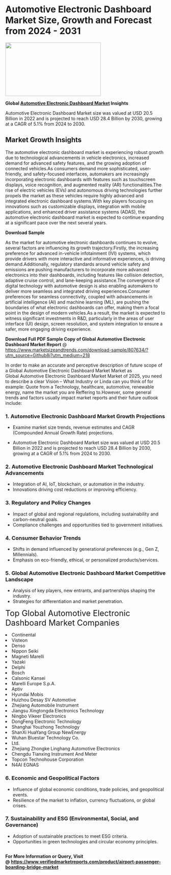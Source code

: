 <H1>Automotive Electronic Dashboard Market Size, Growth and Forecast from 2024 - 2031</H1><img class="aligncenter size-medium wp-image-584254" src="https://thirdeyenews.in/wp-content/uploads/2024/09/Global-Market-Research-300x168.jpeg" alt="" width="300" height="168" /><p><strong>Global&nbsp;<a href="https://www.marketsizeandtrends.com/download-sample/807634/?utm_source=Github8j?utm_medium=218">Automotive Electronic Dashboard Market</a> Insights</strong></p><p>Automotive Electronic Dashboard Market size was valued at USD 20.5 Billion in 2022 and is projected to reach USD 28.4 Billion by 2030, growing at a CAGR of 5.1% from 2024 to 2030.</p><p><h2>Market Growth Insights</h2> <p>The automotive electronic dashboard market is experiencing robust growth due to technological advancements in vehicle electronics, increased demand for advanced safety features, and the growing adoption of connected vehicles.As consumers demand more sophisticated, user-friendly, and safety-focused interfaces, automakers are increasingly incorporating electronic dashboards with features such as touchscreen displays, voice recognition, and augmented reality (AR) functionalities.The rise of electric vehicles (EVs) and autonomous driving technologies further propels the market as these vehicles require highly advanced and integrated electronic dashboard systems.With key players focusing on innovations such as customizable displays, integration with mobile applications, and enhanced driver assistance systems (ADAS), the automotive electronic dashboard market is expected to continue expanding at a significant pace over the next several years.</p> <p><strong>Download Sample</strong></p> <p>As the market for automotive electronic dashboards continues to evolve, several factors are influencing its growth trajectory.Firstly, the increasing preference for advanced in-vehicle infotainment (IVI) systems, which provide drivers with more interactive and informative experiences, is driving demand.Additionally, regulatory standards around vehicle safety and emissions are pushing manufacturers to incorporate more advanced electronics into their dashboards, including features like collision detection, adaptive cruise control, and lane-keeping assistance.The convergence of digital technology with automotive design is also enabling automakers to deliver more seamless and integrated driving experiences.Consumer preferences for seamless connectivity, coupled with advancements in artificial intelligence (AI) and machine learning (ML), are pushing the boundaries of what electronic dashboards can offer, making them a focal point in the design of modern vehicles.As a result, the market is expected to witness significant investments in R&D, particularly in the areas of user interface (UI) design, screen resolution, and system integration to ensure a safer, more engaging driving experience.</p> <p><span class=""><strong>Download Full PDF Sample Copy of Global Automotive Electronic Dashboard Market Report</strong> @ <a href="https://www.marketsizeandtrends.com/download-sample/807634/?utm_source=Github8j?utm_medium=218" target="_blank">https://www.marketsizeandtrends.com/download-sample/807634/?utm_source=Github8j?utm_medium=218</a></span></p><p>In order to make an accurate and perceptive description of future scope of a Global&nbsp;Automotive Electronic Dashboard Market Market as Global&nbsp;Automotive Electronic Dashboard Market Market of 2025, you need to describe a clear Vision &ndash; What Industry or Linda can you think of for example: Quote from a Technology, healthcare, automotive, renewable energy, name the market you are Reffering to.However, some general trends and factors usually impact market reports and their future outlook include:</p><h3>1.&nbsp;<strong>Automotive Electronic Dashboard Market Growth Projections</strong></h3><ul><li>Examine market size trends, revenue estimates and CAGR (Compounded Annual Growth Rate) projections.</li><li><p>Automotive Electronic Dashboard Market size was valued at USD 20.5 Billion in 2022 and is projected to reach USD 28.4 Billion by 2030, growing at a CAGR of 5.1% from 2024 to 2030.</p></li></ul><h3>2.&nbsp;<strong>Automotive Electronic Dashboard Market Technological Advancements</strong></h3><ul><li>Integration of AI, IoT, blockchain, or automation in the industry.</li><li>Innovations driving cost reductions or improving efficiency.</li></ul><h3>3.&nbsp;<strong>Regulatory and Policy Changes</strong></h3><ul><li>Impact of global and regional regulations, including sustainability and carbon-neutral goals.</li><li>Compliance challenges and opportunities tied to government initiatives.</li></ul><h3>4.&nbsp;<strong>Consumer Behavior Trends</strong></h3><ul><li>Shifts in demand influenced by generational preferences (e.g., Gen Z, Millennials).</li><li>Emphasis on eco-friendly, ethical, or personalized products/services.</li></ul><h3>5.&nbsp;<strong>Global Automotive Electronic Dashboard Market Competitive Landscape</strong></h3><ul><li>Analysis of key players, new entrants, and partnerships shaping the industry.</li><li>Strategies for differentiation and market penetration.</li></ul><p data-pm-slice="1 1 []"><span style="color: inherit; font-family: inherit; font-size: 25px;">Top Global Automotive Electronic Dashboard Market Companies</span></p><div class="" data-test-id=""><p><li>Continental</li><li> Visteon</li><li> Denso</li><li> Nippon Seiki</li><li> Magneti Marelli</li><li> Yazaki</li><li> Delphi</li><li> Bosch</li><li> Calsonic Kansei</li><li> Marelli Europe S.p.A.</li><li> Aptiv</li><li> Hyundai Mobis</li><li> Huizhou Desay SV Automotive</li><li> Zhejiang Automobile Instrument</li><li> Jiangsu Xingtongda Electronics Technology</li><li> Ningbo Vikeer Electronics</li><li> DongFeng Electronic Technology</li><li> Shanghai Youzhong Technology</li><li> ShanXi HuaYang Group NewEnergy</li><li> Wuhan Bluestar Technology Co.</li><li> Ltd.</li><li> Zhejiang Zhongke Linghang Automotive Electronics</li><li> Chengdu Tianxing Instrument And Meter</li><li> Topcon Technohouse Corporation</li><li> N4AI EGNAS</li></p></div><h3>6.&nbsp;<strong>Economic and Geopolitical Factors</strong></h3><ul><li>Influence of global economic conditions, trade policies, and geopolitical events.</li><li>Resilience of the market to inflation, currency fluctuations, or global crises.</li></ul><h3>7.&nbsp;<strong>Sustainability and ESG (Environmental, Social, and Governance)</strong></h3><ul><li>Adoption of sustainable practices to meet ESG criteria.</li><li>Opportunities in green technologies and circular economy principles.</li></ul><h2><strong style="font-size: 14px;">For More Information or Query, Visit @&nbsp;</strong><a style="background-color: #ffffff; font-size: 14px;" href="https://www.marketsizeandtrends.com/report/automotive-electronic-dashboard-market/" target="_blank">https://www.verifiedmarketreports.com/product/airport-passenger-boarding-bridge-market</a></h2>
